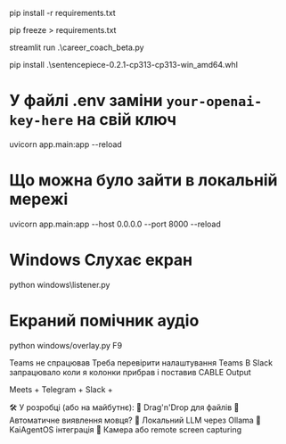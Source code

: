 pip install -r requirements.txt

pip freeze > requirements.txt

streamlit run .\career_coach_beta.py

 pip install .\sentencepiece-0.2.1-cp313-cp313-win_amd64.whl

# У файлі .env заміни `your-openai-key-here` на свій ключ

uvicorn app.main:app --reload

# Що можна було зайти в локальній мережі

uvicorn app.main:app --host 0.0.0.0 --port 8000 --reload

# Windows Слухає екран
 python windows\listener.py

# Екраний помічник аудіо
python windows/overlay.py
F9 

Teams не спрацював
Треба перевірити налаштування  Teams
В Slack запрацювало коли я колонки прибрав і поставив CABLE Output

Meets +
Telegram +
Slack +

🛠️ У розробці (або на майбутнє):
📁 Drag'n'Drop для файлів
🤖 Автоматичне виявлення мовця?
🔌 Локальний LLM через Ollama
🧠 KaiAgentOS інтеграція
🎥 Камера або remote screen capturing